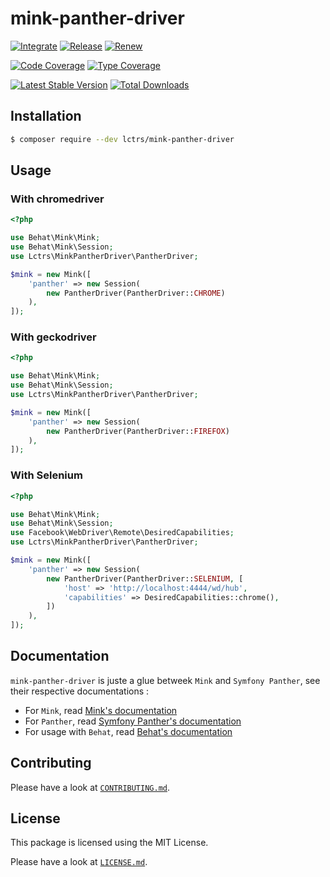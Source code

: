 # mink-panther-driver

[![Integrate](https://github.com/Lctrs/mink-panther-driver/workflows/Integrate/badge.svg?branch=master)](https://github.com/Lctrs/mink-panther-driver/actions)
[![Release](https://github.com/Lctrs/mink-panther-driver/workflows/Release/badge.svg?branch=master)](https://github.com/Lctrs/mink-panther-driver/actions)
[![Renew](https://github.com/Lctrs/mink-panther-driver/workflows/Renew/badge.svg?branch=master)](https://github.com/Lctrsmink-panther-driver/actions)

[![Code Coverage](https://codecov.io/gh/Lctrs/mink-panther-driver/branch/master/graph/badge.svg)](https://codecov.io/gh/Lctrs/mink-panther-driver)
[![Type Coverage](https://shepherd.dev/github/Lctrs/mink-panther-driver/coverage.svg)](https://shepherd.dev/github/Lctrs/mink-panther-driver)

[![Latest Stable Version](https://img.shields.io/packagist/v/Lctrs/mink-panther-driver?style=flat-square)](https://packagist.org/packages/Lctrs/mink-panther-driver)
[![Total Downloads](https://img.shields.io/packagist/dt/Lctrs/mink-panther-driver?style=flat-square)](https://packagist.org/packages/Lctrs/mink-panther-driver)

## Installation

```sh
$ composer require --dev lctrs/mink-panther-driver
```

## Usage

### With chromedriver

```php
<?php

use Behat\Mink\Mink;
use Behat\Mink\Session;
use Lctrs\MinkPantherDriver\PantherDriver;

$mink = new Mink([
    'panther' => new Session(
        new PantherDriver(PantherDriver::CHROME)
    ),
]);
```

### With geckodriver

```php
<?php

use Behat\Mink\Mink;
use Behat\Mink\Session;
use Lctrs\MinkPantherDriver\PantherDriver;

$mink = new Mink([
    'panther' => new Session(
        new PantherDriver(PantherDriver::FIREFOX)
    ),
]);
```

### With Selenium

```php
<?php

use Behat\Mink\Mink;
use Behat\Mink\Session;
use Facebook\WebDriver\Remote\DesiredCapabilities;
use Lctrs\MinkPantherDriver\PantherDriver;

$mink = new Mink([
    'panther' => new Session(
        new PantherDriver(PantherDriver::SELENIUM, [
            'host' => 'http://localhost:4444/wd/hub',
            'capabilities' => DesiredCapabilities::chrome(),
        ])
    ),
]);
```

## Documentation

`mink-panther-driver` is juste a glue betweek `Mink` and `Symfony Panther`, see their respective documentations :

* For `Mink`, read [Mink's documentation](http://mink.behat.org/en/latest/)
* For `Panther`, read [Symfony Panther's documentation](https://github.com/symfony/panther)
* For usage with `Behat`, read [Behat's documentation](http://behat.org/en/latest/guides.html)

## Contributing

Please have a look at [`CONTRIBUTING.md`](.github/CONTRIBUTING.md).

## License

This package is licensed using the MIT License.

Please have a look at [`LICENSE.md`](LICENSE.md).
